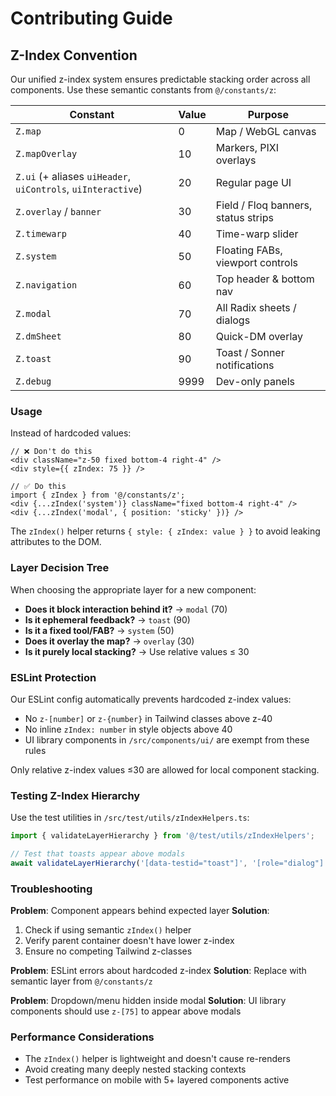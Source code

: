 
# Contributing Guide

## Z-Index Convention

Our unified z-index system ensures predictable stacking order across all components. Use these semantic constants from `@/constants/z`:

| Constant | Value | Purpose |
|----------|-------|---------|
| `Z.map` | 0 | Map / WebGL canvas |
| `Z.mapOverlay` | 10 | Markers, PIXI overlays |
| `Z.ui` (+ aliases `uiHeader`, `uiControls`, `uiInteractive`) | 20 | Regular page UI |
| `Z.overlay` / `banner` | 30 | Field / Floq banners, status strips |
| `Z.timewarp` | 40 | Time-warp slider |
| `Z.system` | 50 | Floating FABs, viewport controls |
| `Z.navigation` | 60 | Top header & bottom nav |
| `Z.modal` | 70 | All Radix sheets / dialogs |
| `Z.dmSheet` | 80 | Quick-DM overlay |
| `Z.toast` | 90 | Toast / Sonner notifications |
| `Z.debug` | 9999 | Dev-only panels |

### Usage

Instead of hardcoded values:
```tsx
// ❌ Don't do this
<div className="z-50 fixed bottom-4 right-4" />
<div style={{ zIndex: 75 }} />

// ✅ Do this
import { zIndex } from '@/constants/z';
<div {...zIndex('system')} className="fixed bottom-4 right-4" />
<div {...zIndex('modal', { position: 'sticky' })} />
```

The `zIndex()` helper returns `{ style: { zIndex: value } }` to avoid leaking attributes to the DOM.

### Layer Decision Tree

When choosing the appropriate layer for a new component:

- **Does it block interaction behind it?** → `modal` (70)
- **Is it ephemeral feedback?** → `toast` (90) 
- **Is it a fixed tool/FAB?** → `system` (50)
- **Does it overlay the map?** → `overlay` (30)
- **Is it purely local stacking?** → Use relative values ≤ 30

### ESLint Protection

Our ESLint config automatically prevents hardcoded z-index values:
- No `z-[number]` or `z-{number}` in Tailwind classes above z-40
- No inline `zIndex: number` in style objects above 40
- UI library components in `/src/components/ui/` are exempt from these rules

Only relative z-index values ≤30 are allowed for local component stacking.

### Testing Z-Index Hierarchy

Use the test utilities in `/src/test/utils/zIndexHelpers.ts`:

```typescript
import { validateLayerHierarchy } from '@/test/utils/zIndexHelpers';

// Test that toasts appear above modals
await validateLayerHierarchy('[data-testid="toast"]', '[role="dialog"]');
```

### Troubleshooting

**Problem**: Component appears behind expected layer
**Solution**: 
1. Check if using semantic `zIndex()` helper
2. Verify parent container doesn't have lower z-index
3. Ensure no competing Tailwind z-classes

**Problem**: ESLint errors about hardcoded z-index
**Solution**: Replace with semantic layer from `@/constants/z`

**Problem**: Dropdown/menu hidden inside modal
**Solution**: UI library components should use `z-[75]` to appear above modals

### Performance Considerations

- The `zIndex()` helper is lightweight and doesn't cause re-renders
- Avoid creating many deeply nested stacking contexts
- Test performance on mobile with 5+ layered components active
